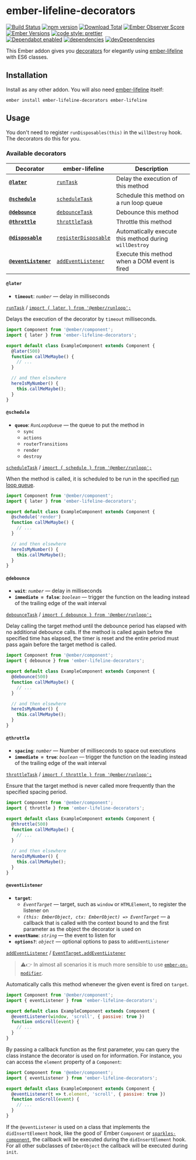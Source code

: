 # ember-lifeline-decorators

[![Build Status](https://travis-ci.org/buschtoens/ember-lifeline-decorators.svg)](https://travis-ci.org/buschtoens/ember-lifeline-decorators)
[![npm version](https://badge.fury.io/js/ember-lifeline-decorators.svg)](http://badge.fury.io/js/ember-lifeline-decorators)
[![Download Total](https://img.shields.io/npm/dt/ember-lifeline-decorators.svg)](http://badge.fury.io/js/ember-lifeline-decorators)
[![Ember Observer Score](https://emberobserver.com/badges/ember-lifeline-decorators.svg)](https://emberobserver.com/addons/ember-lifeline-decorators)
[![Ember Versions](https://img.shields.io/badge/Ember.js%20Versions-%5E2.12%20%7C%7C%20%5E3.0-brightgreen.svg)](https://travis-ci.org/buschtoens/ember-lifeline-decorators)
[![code style: prettier](https://img.shields.io/badge/code_style-prettier-ff69b4.svg)](https://github.com/prettier/prettier)  
[![Dependabot enabled](https://img.shields.io/badge/dependabot-enabled-blue.svg?logo=dependabot)](https://dependabot.com/)
[![dependencies](https://img.shields.io/david/buschtoens/ember-lifeline-decorators.svg)](https://david-dm.org/buschtoens/ember-lifeline-decorators)
[![devDependencies](https://img.shields.io/david/dev/buschtoens/ember-lifeline-decorators.svg)](https://david-dm.org/buschtoens/ember-lifeline-decorators)

This Ember addon gives you
[decorators](https://github.com/tc39/proposal-decorators) for elegantly using
[ember-lifeline][ember-lifeline] with ES6 classes.

[ember-lifeline]: https://github.com/ember-lifeline/ember-lifeline

## Installation

Install as any other addon. You will also need [ember-lifeline][ember-lifeline]
itself:

```
ember install ember-lifeline-decorators ember-lifeline
```

## Usage

You don't need to register `runDisposables(this)` in the `willDestroy` hook. The
decorators do this for you.

### Available decorators

| Decorator                              | ember-lifeline                             | Description                                            |
|----------------------------------------|--------------------------------------------|--------------------------------------------------------|
| **[`@later`](#later)**                 | [`runTask`][runtask]                       | Delay the execution of this method                     |
| **[`@schedule`](#schedule)**           | [`scheduleTask`][scheduletask]             | Schedule this method on a run loop queue               |
| **[`@debounce`](#debounce)**           | [`debounceTask`][debouncetask]             | Debounce this method                                   |
| **[`@throttle`](#throttle)**           | [`throttleTask`][throttletask]             | Throttle this method                                   |
| **[`@disposable`](#disposable)**       | [`registerDisposable`][registerdisposable] | Automatically execute this method during `willDestroy` |
| **[`@eventListener`](#eventListener)** | [`addEventListener`][addeventlistener]     | Execute this method when a DOM event is fired          |

[runtask]: https://github.com/ember-lifeline/ember-lifeline#runtask
[scheduletask]: https://github.com/ember-lifeline/ember-lifeline#scheduletask
[debouncetask]: https://github.com/ember-lifeline/ember-lifeline#debouncetask
[throttletask]: https://github.com/ember-lifeline/ember-lifeline#throttletask
[registerdisposable]: https://github.com/ember-lifeline/ember-lifeline#registerdisposable
[addeventlistener]: https://github.com/ember-lifeline/ember-lifeline#addeventlistener

#### `@later`

- **`timeout`**: _`number`_ — delay in milliseconds

[`runTask`][runtask] / [`import { later } from '@ember/runloop';`](https://www.emberjs.com/api/ember/3.5/functions/@ember%2Frunloop/later)

Delays the execution of the decorator by `timeout` milliseconds.

```js
import Component from '@ember/component';
import { later } from 'ember-lifeline-decorators';

export default class ExampleComponent extends Component {
  @later(500)
  function callMeMaybe() {
    // ...
  }

  // and then elsewhere
  hereIsMyNumber() {
    this.callMeMaybe();
  }
}
```

#### `@schedule`

- **`queue`**: _`RunLoopQueue`_ — the queue to put the method in
  - `sync`
  - `actions`
  - `routerTransitions`
  - `render`
  - `destroy`

[`scheduleTask`][scheduletask] / [`import { schedule } from '@ember/runloop';`](https://www.emberjs.com/api/ember/3.5/functions/@ember%2Frunloop/schedule)

When the method is called, it is scheduled to be run in the specified
[run loop queue](https://guides.emberjs.com/release/applications/run-loop/).

```js
import Component from '@ember/component';
import { later } from 'ember-lifeline-decorators';

export default class ExampleComponent extends Component {
  @schedule('render')
  function callMeMaybe() {
    // ...
  }

  // and then elsewhere
  hereIsMyNumber() {
    this.callMeMaybe();
  }
}
```

#### `@debounce`

- **`wait`**: _`number`_ — delay in milliseconds
- **`immediate = false`**: _`boolean`_ — trigger the function on the leading instead of the trailing edge of the wait interval

[`debounceTask`][debouncetask] / [`import { debounce } from '@ember/runloop';`](https://www.emberjs.com/api/ember/3.5/functions/@ember%2Frunloop/debounce)

Delay calling the target method until the debounce period has elapsed with no
additional debounce calls. If the method is called again before the specified
time has elapsed, the timer is reset and the entire period must pass again
before the target method is called.

```js
import Component from '@ember/component';
import { debounce } from 'ember-lifeline-decorators';

export default class ExampleComponent extends Component {
  @debounce(500)
  function callMeMaybe() {
    // ...
  }

  // and then elsewhere
  hereIsMyNumber() {
    this.callMeMaybe();
  }
}
```

#### `@throttle`

- **`spacing`**: _`number`_ — Number of milliseconds to space out executions
- **`immediate = true`**: _`boolean`_ — trigger the function on the leading instead of the trailing edge of the wait interval

[`throttleTask`][throttletask] / [`import { throttle } from '@ember/runloop';`](https://www.emberjs.com/api/ember/3.5/functions/@ember%2Frunloop/throttle)

Ensure that the target method is never called more frequently than the specified
spacing period.

```js
import Component from '@ember/component';
import { throttle } from 'ember-lifeline-decorators';

export default class ExampleComponent extends Component {
  @throttle(500)
  function callMeMaybe() {
    // ...
  }

  // and then elsewhere
  hereIsMyNumber() {
    this.callMeMaybe();
  }
}
```

#### `@eventListener`

- **`target`**:
  - _`EventTarget`_ — target, such as `window` or `HTMLElement`, to register the listener on
  - _`(this: EmberObject, ctx: EmberObject) => EventTarget`_ — a callback that is called with the context bound to and the first parameter as the object the decorator is used on
- **`eventName`**: _`string`_ — the event to listen for
- **`options?`**: _`object`_ — optional options to pass to `addEventListener`

[`addEventListener`][addeventlistener] / [`EventTarget.addEventListener`](https://developer.mozilla.org/en-US/docs/Web/API/EventTarget/addEventListener)

> ⚠️👉 In almost all scenarios it is much more sensible to use
> [`ember-on-modifier`][ember-on-modifier].

[ember-on-modifier]: https://github.com/buschtoens/ember-on-modifier#readme

Automatically calls this method whenever the given event is fired on `target`.

```js
import Component from '@ember/component';
import { eventListener } from 'ember-lifeline-decorators';

export default class ExampleComponent extends Component {
  @eventListener(window, 'scroll', { passive: true })
  function onScroll(event) {
    // ...
  }
}
```

By passing a callback function as the first parameter, you can query the class
instance the decorator is used on for information. For instance, you can access
the `element` property of a `Component`:

```js
import Component from '@ember/component';
import { eventListener } from 'ember-lifeline-decorators';

export default class ExampleComponent extends Component {
  @eventListener(t => t.element, 'scroll', { passive: true })
  function onScroll(event) {
    // ...
  }
}
```

If the `@eventListener` is used on a class that implements the
`didInsertElement` hook, like the good ol' Ember `Component` or
[`sparkles-component`](https://github.com/rwjblue/sparkles-component), the
callback will be executed during the `didInsertElement` hook. For all other
subclasses of `EmberObject` the callback will be executed during `init`.
